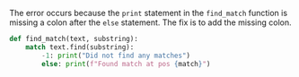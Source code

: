 The error occurs because the `print` statement in the `find_match` function is missing a colon after the `else` statement. The fix is to add the missing colon.

```python
def find_match(text, substring):
    match text.find(substring):
        -1: print("Did not find any matches")
        else: print(f"Found match at pos {match}")
```
